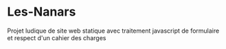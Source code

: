 # Les-Nanars
Projet ludique de site web statique avec traitement javascript de formulaire et respect d'un cahier des charges
